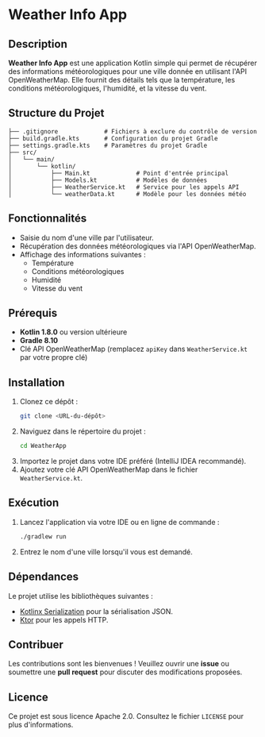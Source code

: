 
# Weather Info App

## Description
**Weather Info App** est une application Kotlin simple qui permet de récupérer des informations météorologiques pour une ville donnée en utilisant l'API OpenWeatherMap. Elle fournit des détails tels que la température, les conditions météorologiques, l'humidité, et la vitesse du vent.

## Structure du Projet
```plaintext
├── .gitignore             # Fichiers à exclure du contrôle de version
├── build.gradle.kts       # Configuration du projet Gradle
├── settings.gradle.kts    # Paramètres du projet Gradle
├── src/
│   └── main/
│       └── kotlin/
│           ├── Main.kt             # Point d'entrée principal
│           ├── Models.kt           # Modèles de données
│           ├── WeatherService.kt   # Service pour les appels API
│           └── weatherData.kt      # Modèle pour les données météo
```

## Fonctionnalités
- Saisie du nom d'une ville par l'utilisateur.
- Récupération des données météorologiques via l'API OpenWeatherMap.
- Affichage des informations suivantes :
  - Température
  - Conditions météorologiques
  - Humidité
  - Vitesse du vent

## Prérequis
- **Kotlin 1.8.0** ou version ultérieure
- **Gradle 8.10**
- Clé API OpenWeatherMap (remplacez `apiKey` dans `WeatherService.kt` par votre propre clé)

## Installation
1. Clonez ce dépôt :
   ```bash
   git clone <URL-du-dépôt>
   ```
2. Naviguez dans le répertoire du projet :
   ```bash
   cd WeatherApp
   ```
3. Importez le projet dans votre IDE préféré (IntelliJ IDEA recommandé).
4. Ajoutez votre clé API OpenWeatherMap dans le fichier `WeatherService.kt`.

## Exécution
1. Lancez l'application via votre IDE ou en ligne de commande :
   ```bash
   ./gradlew run
   ```
2. Entrez le nom d'une ville lorsqu'il vous est demandé.

## Dépendances
Le projet utilise les bibliothèques suivantes :
- [Kotlinx Serialization](https://github.com/Kotlin/kotlinx.serialization) pour la sérialisation JSON.
- [Ktor](https://ktor.io/) pour les appels HTTP.

## Contribuer
Les contributions sont les bienvenues ! Veuillez ouvrir une **issue** ou soumettre une **pull request** pour discuter des modifications proposées.

## Licence
Ce projet est sous licence Apache 2.0. Consultez le fichier `LICENSE` pour plus d'informations.
